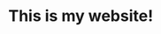 <!DOCTYPE HTML>
<html>
  <head>
    <title>
        The Freezing Site
    </title>    
  </head>
  <body>
    <h1>This is my website!</h1>
  </body>
</html>
